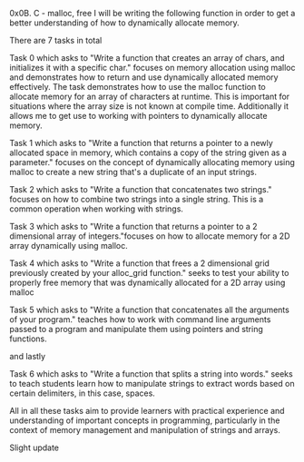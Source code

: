 0x0B. C - malloc, free
I will be writing the following function in order to get a better understanding of how to dynamically allocate memory. 

There are 7 tasks in total 

Task 0 which asks to "Write a function that creates an array of chars, and initializes it with a specific char." focuses on memory allocation using malloc and demonstrates how to return and use dynamically allocated memory effectively. The task demonstrates how to use the malloc function to allocate memory for an array of characters at runtime. This is important for situations where the array size is not known at compile time. Additionally it allows me to get use to working with pointers to dynamically allocate memory.

Task 1 which asks to "Write a function that returns a pointer to a newly allocated space in memory, which contains a copy of the string given as a parameter." focuses on the concept of dynamically allocating memory using malloc to create a new string that's a duplicate of an input strings. 

Task 2 which asks to "Write a function that concatenates two strings." focuses on how to combine two strings into a single string. This is a common operation when working with strings.

Task 3 which asks to "Write a function that returns a pointer to a 2 dimensional array of integers."focuses on how to allocate memory for a 2D array dynamically using malloc.

Task 4 which asks to "Write a function that frees a 2 dimensional grid previously created by your alloc_grid function." seeks to test your ability to properly free memory that was dynamically allocated for a 2D array using malloc

Task 5 which asks to "Write a function that concatenates all the arguments of your program." teaches how to work with command line arguments passed to a program and manipulate them using pointers and string functions.

and lastly 

Task 6 which asks to "Write a function that splits a string into words." seeks to teach students learn how to manipulate strings to extract words based on certain delimiters, in this case, spaces.

All in all these tasks aim to provide learners with practical experience and understanding of important concepts in programming, particularly in the context of memory management and manipulation of strings and arrays.

Slight update
